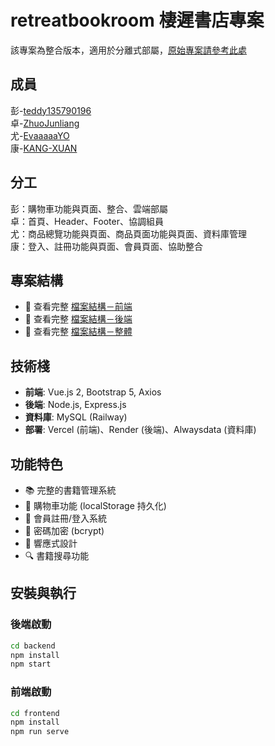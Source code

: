 # retreatbookroom 棲遲書店專案
該專案為整合版本，適用於分離式部屬，[原始專案請參考此處](https://github.com/teddy135790196/CHU)

## 成員
彭-[teddy135790196](https://github.com/teddy135790196)<br>
卓-[ZhuoJunliang](https://github.com/ZhuoJunliang)<br>
尤-[EvaaaaaYO](https://github.com/EvaaaaaYO)<br>
康-[KANG-XUAN](https://github.com/KANG-XUAN)<br>

## 分工
彭：購物車功能與頁面、整合、雲端部屬<br>
卓：首頁、Header、Footer、協調組員<br>
尤：商品總覽功能與頁面、商品頁面功能與頁面、資料庫管理<br>
康：登入、註冊功能與頁面、會員頁面、協助整合<br>

## 專案結構
- 📁 查看完整 [檔案結構－前端](./docs/檔案結構－前端.txt)
- 📁 查看完整 [檔案結構－後端](./docs/檔案結構－後端.txt)
- 📁 查看完整 [檔案結構－整體](./docs/檔案結構－整體.txt)

## 技術棧
- **前端**: Vue.js 2, Bootstrap 5, Axios
- **後端**: Node.js, Express.js
- **資料庫**: MySQL (Railway)
- **部署**: Vercel (前端)、Render (後端)、Alwaysdata (資料庫)

## 功能特色
- 📚 完整的書籍管理系統
- 🛒 購物車功能 (localStorage 持久化)
- 👤 會員註冊/登入系統
- 🔐 密碼加密 (bcrypt)
- 🎨 響應式設計
- 🔍 書籍搜尋功能


## 安裝與執行

### 後端啟動
```bash
cd backend
npm install
npm start
```

### 前端啟動
```bash
cd frontend
npm install
npm run serve
```

